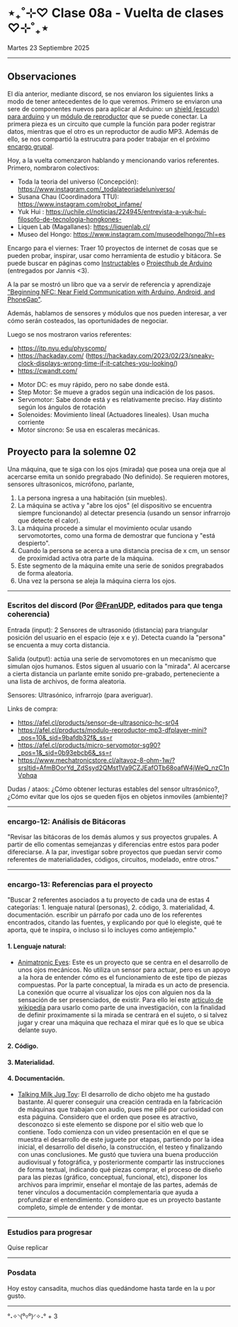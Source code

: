 # ⋆₊˚⊹♡ Clase 08a - Vuelta de clases ♡⊹˚₊⋆

Martes 23 Septiembre 2025

***

## Observaciones

El día anterior, mediante discord, se nos enviaron los siguientes links a modo de tener antecedentes de lo que veremos.
Primero se enviaron una sere de componentes nuevos para aplicar al Arduino: un [shield (escudo) para arduino](https://afel.cl/products/shield-data-logger-para-arduino-uno-mega) y un [módulo de reproductor](https://afel.cl/products/modulo-reproductor-mp3-dfplayer-mini) que se puede conectar. La primera pieza es un circuito que cumple la función para poder registrar datos, mientras que el otro es un reproductor de audio MP3. Además de ello, se nos compartió la estrucutra para poder trabajar en el próximo [encargo grupal](https://github.com/disenoUDP/dis8645-2025-02-procesos/tree/main/00-proyecto-02).

Hoy, a la vuelta comenzaron hablando y mencionando varios referentes. Primero, nombraron colectivos:
- Toda la teoria del universo (Concepción): https://www.instagram.com/_todalateoriadeluniverso/
- Susana Chau (Coordinadora TTU): https://www.instagram.com/robot_infame/
- Yuk Hui : https://uchile.cl/noticias/224945/entrevista-a-yuk-hui-filosofo-de-tecnologia-hongkones-
- Liquen Lab (Magallanes): https://liquenlab.cl/
- Museo del Hongo: https://www.instagram.com/museodelhongo/?hl=es

Encargo para el viernes: Traer 10 proyectos de internet de cosas que se pueden probar, inspirar, usar como herramienta de estudio y bitácora.
Se puede buscar en páginas como [Instructables](https://www.instructables.com/) o [Projecthub de Arduino](https://projecthub.arduino.cc/) (entregados por Jannis <3).

A la par se mostró un libro que va a servir de referencia y aprendizaje ["Beginning NFC: Near Field Communication with Arduino, Android, and PhoneGap"](https://books.google.cl/books?id=ScuYAgAAQBAJ&printsec=copyright&redir_esc=y#v=onepage&q&f=false).

Además, hablamos de sensores y módulos que nos pueden interesar, a ver cómo serán costeados, las oportunidades de negociar.

Luego se nos mostraron varios referentes: 

- https://itp.nyu.edu/physcomp/
- https://hackaday.com/ (https://hackaday.com/2023/02/23/sneaky-clock-displays-wrong-time-if-it-catches-you-looking/)
- https://cwandt.com/

* Motor DC: es muy rápido, pero no sabe donde está.
* Step Motor: Se mueve a grados según una indicación de los pasos.
* Servomotor: Sabe donde está y es relativamente preciso. Hay distinto según los ángulos de rotación
* Solenoides: Movimiento líneal (Actuadores lineales). Usan mucha corriente
* Motor síncrono: Se usa en escaleras mecánicas.

## Proyecto para la solemne 02

Una máquina, que te siga con los ojos (mirada) que posea una oreja que al acercarse emita un sonido pregrabado (No definido).
Se requieren motores, sensores ultrasonicos, micrófono, parlante,

1. La persona ingresa a una habitación (sin muebles).
2. La máquina se activa y "abre los ojos" (el dispositivo se encuentra siempre funcionando) al detectar presencia (usando un sensor infrarrojo que detecte el calor).
3. La máquina procede a simular el movimiento ocular usando servomotortes, como una forma de demostrar que funciona y "está despierto".
4. Cuando la persona se acerca a una distancia precisa de x cm, un sensor de proximidad activa otra parte de la máquina.
5. Este segmento de la máquina emite una serie de sonidos pregrabados de forma aleatoria.
6. Una vez la persona se aleja la máquina cierra los ojos.

***

### Escritos del discord (Por [@FranUDP](https://github.com/disenoUDP/dis8645-2025-02-procesos/tree/main/28-FranUDP), editados para que tenga coherencia)

Entrada (input): 2 Sensores de ultrasonido (distancia) para triangular posición del usuario en el espacio (eje x e y). Detecta cuando la "persona" se encuenta a muy corta distancia.

Salida (output): actúa una serie de servomotores en un mecanísmo que simulan ojos humanos. Estos siguen al usuario con la "mirada". Al acercarse a cierta distancia un parlante emite sonido pre-grabado, perteneciente a una lista de archivos, de forma aleatoria.

Sensores: Ultrasónico, infrarrojo (para averiguar).

Links de compra:
- https://afel.cl/products/sensor-de-ultrasonico-hc-sr04
- https://afel.cl/products/modulo-reproductor-mp3-dfplayer-mini?_pos=10&_sid=9bafdb32f&_ss=r
- https://afel.cl/products/micro-servomotor-sg90?_pos=1&_sid=0b93ebcb6&_ss=r
- https://www.mechatronicstore.cl/altavoz-8-ohm-1w/?srsltid=AfmBOorYd_ZdSsyd2QMst1Va9CZJEafOTb68oafW4jWeQ_nzC1nVphqa

Dudas / ataos: ¿Cómo obtener lecturas estables del sensor ultrasónico?, ¿Cómo evitar que los ojos se queden fijos en objetos inmoviles (ambiente)?

***

### encargo-12: Análisis de Bitácoras

"Revisar las bitácoras de los demás alumos y sus proyectos grupales. A partir de ello comentas semejanzas y diferencias entre estos para poder difereciarse.
A la par, investigar sobre proyectos que puedan servir como referentes de materialidades, códigos, circuitos, modelado, entre otros."

***

### encargo-13: Referencias para el proyecto

"Buscar 2 referentes asociados a tu proyecto de cada una de estas 4 categorías: 1. lenguaje natural (personas), 2. código, 3. materialidad, 4. documentación. escribir un párrafo por cada uno de los referentes encontrados, citando las fuentes, y explicando por qué lo elegiste, qué te aporta, qué te inspira, o incluso si lo incluyes como antiejemplo."

#### 1. Lenguaje natural: 
- [Animatronic Eyes](https://www.instructables.com/Animatronic-Eyes-Double-and-Single-Fully-3D-Printe/): Este es un proyecto que se centra en el desarrollo de unos ojos mecánicos. No utiliza un sensor para actuar, pero es un apoyo a la hora de entender cómo es el funcionamiento de este tipo de piezas compuestas. Por la parte conceptual, la mirada es un acto de presencia. La conexión que ocurre al visualizar los ojos con alguien nos da la sensación de ser presenciados, de existir. Para ello leí este [artículo de wikipedia](https://es.wikipedia.org/wiki/Mirada_(Psicolog%C3%ADa)) para usarlo como parte de una investigación, con la finalidad de definir proximamente si la mirada se centrará en el sujeto, o si talvez jugar y crear una máquina que rechaza el mirar qué es lo que se ubica delante suyo.

#### 2. Código.

#### 3. Materialidad.

#### 4. Documentación.

- [Talking Milk Jug Toy](https://www.instructables.com/Talking-Milk-Jug-Toy/): El desarrollo de dicho objeto me ha gustado bastante. Al querer conseguir una creación centrada en la fabricación de máquinas que trabajan con audio, pues me pillé por curiosidad con esta páguina. Considero que el orden que posee es atractivo, desconozco si este elemento se dispone por el sitio web que lo contiene. Todo comienza con un video presentación en el que se muestra el desarrollo de este juguete por etapas, partiendo por la idea inicial, el desarrollo del diseño, la construcción, el testeo y finalizando con unas conclusiones. Me gustó que tuviera una buena producción audiovisual y fotográfica, y posteriormente compartir las instrucciones de forma textual, indicando qué piezas comprar, el proceso de diseño para las piezas (gráfico, conceptual, funcional, etc), disponer los archivos para imprimir, enseñar el montaje de las partes, además de tener vínculos a documentación complementaria que ayuda a profundizar el entendimiento. Considero que es un proyecto bastante completo, simple de entender y de montar.

***

### Estudios para progresar

Quise replicar

***

### Posdata

Hoy estoy cansadita, muchos días quedándome hasta tarde en la u por gusto.

***

°˖✧◝(⁰▿⁰)◜✧˖°
+
3
